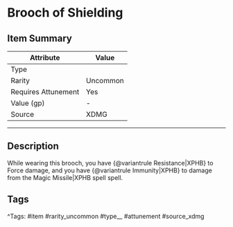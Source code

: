 # Brooch of Shielding

## Item Summary

| Attribute            | Value                        |
|----------------------|------------------------------|
| Type                 |   |
| Rarity               | Uncommon             |
| Requires Attunement  | Yes                |
| Value (gp)           | -    |
| Source               | XDMG |

---

## Description

While wearing this brooch, you have {@variantrule Resistance|XPHB} to Force damage, and you have {@variantrule Immunity|XPHB} to damage from the Magic Missile|XPHB spell spell.

## Tags

^Tags: #item #rarity_uncommon #type__ #attunement #source_xdmg